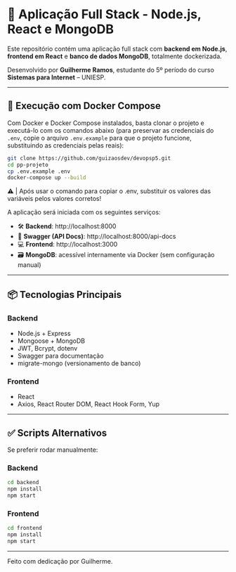 # 🚀 Aplicação Full Stack - Node.js, React e MongoDB

Este repositório contém uma aplicação full stack com **backend em Node.js**, **frontend em React** e **banco de dados MongoDB**, totalmente dockerizada.

Desenvolvido por **Guilherme Ramos**, estudante do 5º período do curso **Sistemas para Internet** – UNIESP.

---

## 🐳 Execução com Docker Compose

Com Docker e Docker Compose instalados, basta clonar o projeto e executá-lo com os comandos abaixo (para preservar as credenciais do `.env`, copie o arquivo `.env.example` para que o projeto funcione, substituindo as credenciais pelas reais):

```bash
git clone https://github.com/guizaosdev/devopsp5.git
cd pp-projeto
cp .env.example .env
docker-compose up --build
```

⚠️ | Após usar o comando para copiar o .env, substituir os valores das variáveis pelos valores corretos!

A aplicação será iniciada com os seguintes serviços:

- 🛠️ **Backend**: http://localhost:8000  
- 📄 **Swagger (API Docs)**: http://localhost:8000/api-docs  
- 💻 **Frontend**: http://localhost:3000
- 🗃️ **MongoDB**: acessível internamente via Docker (sem configuração manual)

---

## 📦 Tecnologias Principais

### Backend
- Node.js + Express
- Mongoose + MongoDB
- JWT, Bcrypt, dotenv
- Swagger para documentação
- migrate-mongo (versionamento de banco)

### Frontend
- React
- Axios, React Router DOM, React Hook Form, Yup

---

## ✅ Scripts Alternativos

Se preferir rodar manualmente:

### Backend
```bash
cd backend
npm install
npm start
```

### Frontend
```bash
cd frontend
npm install
npm start
```

---

Feito com dedicação por Guilherme.
